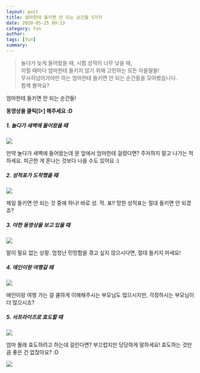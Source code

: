 ```yaml
---
layout: post
title: 엄마한테 들키면 안 되는 순간들 5가지
date: 2020-05-25 09:13
category: fun
author: 
tags: [fun]
summary: 
---
```



> 놀다가 늦게 들어왔을 때, 시험 성적이 너무 낮을 때,  
> 이럴 때마다 엄마한테 들키지 않기 위해 고민하는 모든 아들딸들!  
> 무사히넘어가야만 하는 엄마한테 들키면 안 되는 순간들을 모아봤습니다.  
> 함께 볼까요?

엄마한테 들키면 안 되는 순간들!

**동영상을 클릭[▷] 해주세요 :D**

##### 1. 놀다가 새벽에 들어왔을 때

[![](http://sharehows.com/wp-content/uploads/2017/09/secret-to-mom_01.jpg)](https://post.naver.com/viewer/postView.nhn?volumeNo=9841246&memberNo=175047#)

만약 놀다가 새벽에 들어왔는데 문 앞에서 엄마한테 걸렸다면? 주저하지 말고 나가는 척하세요. 피곤한 게 혼나는 것보다 나을 수도 있어요 :)

##### 2. 성적표가 도착했을 때

[![](http://sharehows.com/wp-content/uploads/2017/09/secret-to-mom_02.jpg)](https://post.naver.com/viewer/postView.nhn?volumeNo=9841246&memberNo=175047#)

제일 들키면 안 되는 것 중에 하나! 바로 성. 적. 표!! 망한 성적표는 절대 들키면 안 되겠죠?

##### 3. 야한 동영상을 보고 있을 때

[![](http://sharehows.com/wp-content/uploads/2017/09/secret-to-mom_03.jpg)](https://post.naver.com/viewer/postView.nhn?volumeNo=9841246&memberNo=175047#)

말이 필요 없는 상황. 엄청난 민망함을 겪고 싶지 않으시다면, 절대 들키지 마세요!

##### 4. 애인이랑 여행갈 때

[![](http://sharehows.com/wp-content/uploads/2017/09/secret-to-mom_04.jpg)](https://post.naver.com/viewer/postView.nhn?volumeNo=9841246&memberNo=175047#)

애인이랑 여행 가는 걸 쿨하게 이해해주시는 부모님도 많으시지만, 걱정하시는 부모님이 더 많으시죠?

##### 5. 서프라이즈로 효도할 때

[![](http://sharehows.com/wp-content/uploads/2017/09/secret-to-mom_05.jpg)](https://post.naver.com/viewer/postView.nhn?volumeNo=9841246&memberNo=175047#)

엄마 몰래 효도하려고 하는데 걸린다면? 부끄럽지만 당당하게 말하세요! 효도하는 것만큼 좋은 건 없잖아요? :D

[![](http://sharehows.com/wp-content/uploads/2017/09/secret-to-mom_06.jpg)](https://post.naver.com/viewer/postView.nhn?volumeNo=9841246&memberNo=175047#)